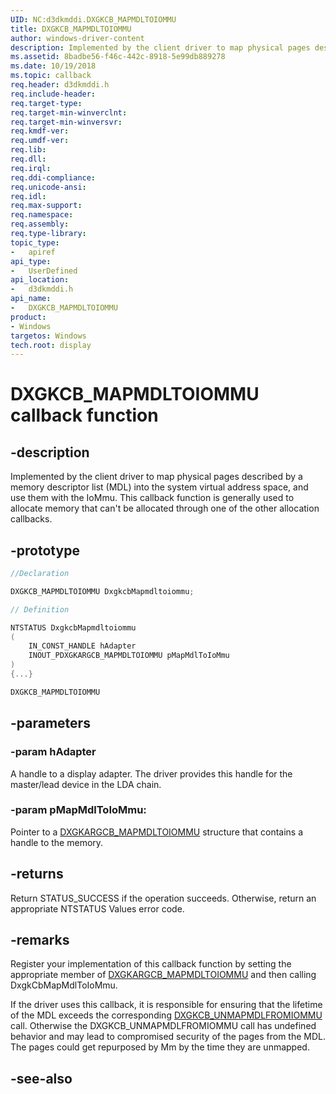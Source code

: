 ```yaml
---
UID: NC:d3dkmddi.DXGKCB_MAPMDLTOIOMMU
title: DXGKCB_MAPMDLTOIOMMU
author: windows-driver-content
description: Implemented by the client driver to map physical pages described by a memory descriptor list (MDL) into the system virtual address space, and use them with the IoMmu.
ms.assetid: 8badbe56-f46c-442c-8918-5e99db889278
ms.date: 10/19/2018
ms.topic: callback
req.header: d3dkmddi.h
req.include-header:
req.target-type:
req.target-min-winverclnt:
req.target-min-winversvr:
req.kmdf-ver:
req.umdf-ver:
req.lib:
req.dll:
req.irql:
req.ddi-compliance:
req.unicode-ansi:
req.idl:
req.max-support:
req.namespace:
req.assembly:
req.type-library:
topic_type:
-	apiref
api_type:
-	UserDefined
api_location:
-	d3dkmddi.h
api_name:
-	DXGKCB_MAPMDLTOIOMMU
product: 
- Windows
targetos: Windows
tech.root: display
---
```


# DXGKCB_MAPMDLTOIOMMU callback function

## -description

Implemented by the client driver to map physical pages described by a memory descriptor list (MDL) into the system virtual address space, and use them with the IoMmu.
This callback function is generally used to allocate memory that can't be allocated through one of the other allocation callbacks.
## -prototype

```cpp
//Declaration

DXGKCB_MAPMDLTOIOMMU DxgkcbMapmdltoiommu;

// Definition

NTSTATUS DxgkcbMapmdltoiommu
(
	IN_CONST_HANDLE hAdapter
	INOUT_PDXGKARGCB_MAPMDLTOIOMMU pMapMdlToIoMmu
)
{...}

DXGKCB_MAPMDLTOIOMMU


```

## -parameters

### -param hAdapter

A handle to a display adapter. The driver provides this handle for the master/lead device in the LDA chain.

### -param pMapMdlToIoMmu:

Pointer to a [DXGKARGCB_MAPMDLTOIOMMU](ns-d3dkmddi-_dxgkargcb_mapmdltoiommu.md) structure that contains a handle to the memory.

## -returns

Return STATUS_SUCCESS if the operation succeeds. Otherwise, return an appropriate NTSTATUS Values error code.

## -remarks

Register your implementation of this callback function by setting the appropriate member of [DXGKARGCB_MAPMDLTOIOMMU](ns-d3dkmddi-_dxgkargcb_mapmdltoiommu.md) and then calling DxgkCbMapMdlToIoMmu.

If the driver uses this callback, it is responsible for ensuring that the lifetime of the MDL exceeds the corresponding [DXGKCB_UNMAPMDLFROMIOMMU](nc-d3dkmddi-dxgkcb_unmapmdlfromiommu.md) call. Otherwise the DXGKCB_UNMAPMDLFROMIOMMU call has undefined behavior and may lead to compromised security of the pages from the MDL. The pages could get repurposed by Mm by the time they are unmapped.

## -see-also
